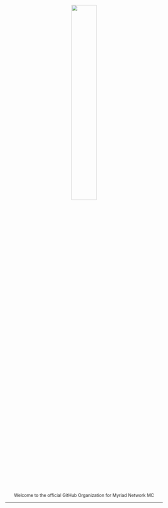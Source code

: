 <p align="center">
  <img src="/assets/banner.png" width="40%" /><br>
  Welcome to the official GitHub Organization for Myriad Network MC
</p>
<hr>
